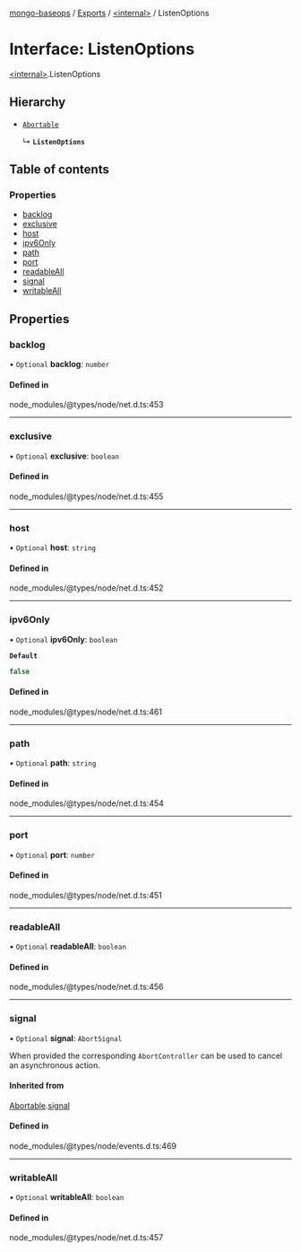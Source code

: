 [mongo-baseops](../README.md) / [Exports](../modules.md) / [\<internal\>](../modules/internal_.md) / ListenOptions

# Interface: ListenOptions

[\<internal\>](../modules/internal_.md).ListenOptions

## Hierarchy

- [`Abortable`](internal_.EventEmitter.Abortable.md)

  ↳ **`ListenOptions`**

## Table of contents

### Properties

- [backlog](internal_.ListenOptions.md#backlog)
- [exclusive](internal_.ListenOptions.md#exclusive)
- [host](internal_.ListenOptions.md#host)
- [ipv6Only](internal_.ListenOptions.md#ipv6only)
- [path](internal_.ListenOptions.md#path)
- [port](internal_.ListenOptions.md#port)
- [readableAll](internal_.ListenOptions.md#readableall)
- [signal](internal_.ListenOptions.md#signal)
- [writableAll](internal_.ListenOptions.md#writableall)

## Properties

### backlog

• `Optional` **backlog**: `number`

#### Defined in

node_modules/@types/node/net.d.ts:453

___

### exclusive

• `Optional` **exclusive**: `boolean`

#### Defined in

node_modules/@types/node/net.d.ts:455

___

### host

• `Optional` **host**: `string`

#### Defined in

node_modules/@types/node/net.d.ts:452

___

### ipv6Only

• `Optional` **ipv6Only**: `boolean`

**`Default`**

```ts
false
```

#### Defined in

node_modules/@types/node/net.d.ts:461

___

### path

• `Optional` **path**: `string`

#### Defined in

node_modules/@types/node/net.d.ts:454

___

### port

• `Optional` **port**: `number`

#### Defined in

node_modules/@types/node/net.d.ts:451

___

### readableAll

• `Optional` **readableAll**: `boolean`

#### Defined in

node_modules/@types/node/net.d.ts:456

___

### signal

• `Optional` **signal**: `AbortSignal`

When provided the corresponding `AbortController` can be used to cancel an asynchronous action.

#### Inherited from

[Abortable](internal_.EventEmitter.Abortable.md).[signal](internal_.EventEmitter.Abortable.md#signal)

#### Defined in

node_modules/@types/node/events.d.ts:469

___

### writableAll

• `Optional` **writableAll**: `boolean`

#### Defined in

node_modules/@types/node/net.d.ts:457
